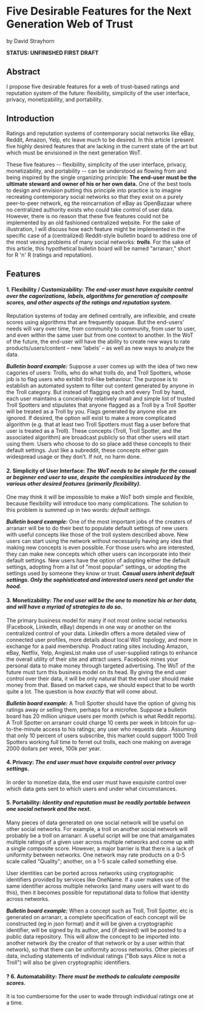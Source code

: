 # Five Desirable Features for the Next Generation Web of Trust

by David Strayhorn

**STATUS: UNFINISHED FIRST DRAFT**

## Abstract

I propose five desirable features for a web of trust-based ratings and reputation system of the future: flexibility, simplicity of the user interface, privacy, monetizability, and portability.

## Introduction 

Ratings and reputation systems of contemporary social networks like eBay, Reddit, Amazon, Yelp, etc leave much to be desired. In this article I present five highly desired features that are lacking in the current state of the art but which must be envisioned in the next generation WoT. 

These five features -- flexibility, simplicity of the user interface, privacy, monetizability, and portability -- can be understood as flowing from and being inspired by the single organizing principle: **The end-user must be the ultimate steward and owner of his or her own data.** One of the best tools to design and envision putting this principle into practice is to imagine recreating contemporary social networks so that they exist on a purely peer-to-peer network, eg the reincarnation of eBay as OpenBazaar where no centralized authority exists who could take control of user data. However, there is no reason that these five features could not be implemented by an old fashioned centralized website. For the sake of illustration, I will discuss how each feature might be implemented in the specific case of a (centralized) Reddit-style bulletin board to address one of the most vexing problems of many social networks: ***trolls***. For the sake of this article, this hypothetical bulletin board will be named "arranarr," short for R 'n' R (ratings and reputation).

## Features

#### 1. Flexibility / Customizability: *The end-user must have exquisite control over the cagorizations, labels, algorithms for generation of composite scores, and other aspects of the ratings and reputation system.*

Reputation systems of today are defined centrally, are inflexible, and create scores using algorithms that are frequently opaque. But the end-users' needs will vary over time, from community to community, from user to user, and even within the same user but from one context to another. In the WoT of the future, the end-user will have the ability to create new ways to rate products/users/content – new ’labels’ – as well as new ways to analyze the data.

***Bulletin board example:*** Suppose a user comes up with the idea of two new cagories of users: Trolls, who do what trolls do, and Troll Spotters, whose job is to flag users who exhibit troll-like behaviour. The purpose is to establish an automated system to filter out content generated by anyone in the Troll category. But instead of flagging each and every Troll by hand, each user maintains a conceivably relatively small and simple list of trusted Troll Spotters and stipulates that anyone flagged as a Troll by a Troll Spotter will be treated as a Troll by you. Flags generated by anyone else are ignored. If desired, the option will exist to make a more complicated algorithm (e.g. that at least two Troll Spotters must flag a user before that user is treated as a Troll).  These concepts (Troll, Troll Spotter, and the associated algorithm) are broadcast publicly so that other users will start using them. Users who choose to do so place add these concepts to their default settings. Just like a subreddit, these concepts either gain widespread usage or they don’t. If not, no harm done.

#### 2. Simplicity of User Interface: *The WoT needs to be simple for the casual or beginner end user to use, despite the complexities introduced by the various other desired features (primarily flexibility).*

One may think it will be impossible to make a WoT both simple and flexible, because flexibility will introduce too many complications. The solution to this problem is summed up in two words: *default settings*.

***Bulletin board example:*** One of the most important jobs of the creaters of arranarr will be to do their best to populate default settings of new users with useful concepts like those of the troll system described above. New users can start using the network without necessarily having any idea that making new concepts is even possible. For those users who are interested, they can make new concepts which other users can incorporate into their default settings. New users have the option of adopting either the default settings, adopting from a list of "most popular" settings, or adopting the settings used by someone they know or trust. ***Casual users inherit default settings. Only the sophisticated and interested users need get under the hood.***

#### 3. Monetizability: *The end user will be the one to monetize his or her data, and will have a myriad of strategies to do so.*

The primary business model for many if not most online social networks (Facebook, LinkedIn, eBay) depends in one way or another on the centralized control of your data. LinkedIn offers a more detailed view of connected user profiles, more details about local WoT topology, and more in exchange for a paid membership. Product rating sites including Amazon, eBay, Netflix, Yelp, AngiesList make use of user-supplied ratings to enhance the overall utility of their site and attract users. Facebook mines your personal data to make money through targeted advertising. The WoT of the future must turn this business model on its head. By giving the end user control over their data, it will be only natural that the end user should make money from that. Based on market caps, we should expect that to be worth quite a lot. The question is how *exactly* that will come about.

***Bulletin board example:*** A Troll Spotter should have the option of giving his ratings away or selling them, perhaps for a microfee. Suppose a bulletin board has 20 million unique users per month (which is what Reddit reports). A Troll Spotter on arranarr could charge 10 cents per week in bitcoin for up-to-the-minute access to his ratings; any user who requests data . Assuming that only 10 percent of users subscribe, this market could support 1000 Troll Spotters working full time to ferret out trolls, each one making on average 2000 dollars per week, 100k per year.

#### 4. Privacy: *The end user must have exquisite control over privacy settings.*

In order to monetize data, the end user must have exquisite control over which data gets sent to which users and under what circumstances.

#### 5. Portability: *Identity and reputation must be readily portable between one social network and the next.*

Many pieces of data generated on one social network will be useful on other social networks. For example, a troll on another social network will probably be a troll on arranarr. A useful script will be one that amalgamates multiple ratings of a given user across multiple networks and come up with a single composite score. However, a major barrier is that there is a lack of uniformity between networks. One network may rate products on a 0-5 scale called "Quality"; another, on a 1-5 scale called something else. 

User identities can be ported across networks using cryptographic identifiers provided by services like OneName. If a user makes use of the same identifier across multiple networks (and many users will want to do this), then it becomes possible for reputational data to follow that identity across networks. 

***Bulletin board example:*** When a concept such as Troll, Troll Spotter, etc is generated on arranarr, a complete specification of each concept will be constructed (eg in json format) and it will be given a cryptographic identifier, will be signed by its author, and (if desired) will be posted to a public data repository. This will allow the concept to be imported into another network (by the creator of that network or by a user within that network), so that there can be uniformity across networks. Other pieces of data, including statements of individual ratings ("Bob says Alice is not a Troll") will also be given cryptographic identifiers. 

#### ? 6. Automatability: *There must be methods to calculate composite scores.*

It is too cumbersome for the user to wade through individual ratings one at a time. 
